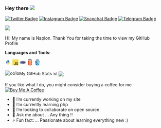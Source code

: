### Hey there <img src="https://media.giphy.com/media/hvRJCLFzcasrR4ia7z/giphy.gif" width="25px">

[![Twitter Badge](https://img.shields.io/badge/Twitter-Profile-informational?style=flat&logo=twitter&logoColor=white&color=1CA2F1)](https://twitter.com/_naplon)
[![Instagram Badge](https://img.shields.io/badge/Instagram-Profile-informational?style=flat&logo=instagram&logoColor=white&color=1CA2F1)](https://www.instagram.com/3h6h/)
[![Snapchat Badge](https://img.shields.io/badge/Snapchat-Profile-informational?style=flat&logo=snapchat&logoColor=white&color=1CA2F1)](https://snapchat.com/add/ii42)
[![Telegram Badge](https://img.shields.io/badge/Telegram-Profile-informational?style=flat&logo=telegram&logoColor=white&color=1CA2F1)](https://t.me/naplon0)

![](https://visitor-badge.glitch.me/badge?page_id=oo1o.oo1o)

Hi! My name is Naplon. Thank You for taking the time to view my GitHub Profile 
<br />

**Languages and Tools:**  

<code><img height="20" src="https://raw.githubusercontent.com/github/explore/80688e429a7d4ef2fca1e82350fe8e3517d3494d/topics/python/python.png"></code>
<code><img height="20" src="https://raw.githubusercontent.com/github/explore/80688e429a7d4ef2fca1e82350fe8e3517d3494d/topics/javascript/javascript.png"></code>
<code><img height="20" src="https://raw.githubusercontent.com/github/explore/80688e429a7d4ef2fca1e82350fe8e3517d3494d/topics/php/php.png"></code>
<code><img height="20" src="https://raw.githubusercontent.com/github/explore/80688e429a7d4ef2fca1e82350fe8e3517d3494d/topics/html/html.png"></code>
<code><img height="20" src="https://raw.githubusercontent.com/github/explore/80688e429a7d4ef2fca1e82350fe8e3517d3494d/topics/css/css.png"></code>

My GitHub Stats 📊
<a href="https://github.com/oo1o">
  <img align="left" src="https://github-readme-stats.vercel.app/api?username=oo1o&show_icons=true&theme=gotham" alt="oo1o" />
</a>
<a href="https://github.com/oo1o">
  <img align="center" src="https://github-readme-stats.vercel.app/api/top-langs/?username=oo1o" />
</a>

If you like what I do, you might consider buying a coffee for me
<a href="https://www.buymeacoffee.com/naplon" target="_blank"><img src="https://cdn.buymeacoffee.com/buttons/v2/default-red.png" alt="Buy Me A Coffee" width="150" ></a>


- 🔭 I’m currently working on my site
- 🌱 I’m currently learning php
- 👯 I’m looking to collaborate on open source
- 💬 Ask me about ... Any thing !!
- ⚡ Fun fact: ... Passionate about learning everything new :)

